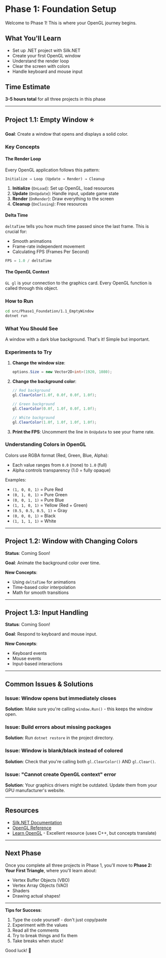 # Phase 1: Foundation Setup

Welcome to Phase 1! This is where your OpenGL journey begins.

## What You'll Learn

- Set up .NET project with Silk.NET
- Create your first OpenGL window
- Understand the render loop
- Clear the screen with colors
- Handle keyboard and mouse input

## Time Estimate

**3-5 hours total** for all three projects in this phase

---

## Project 1.1: Empty Window ⭐

**Goal**: Create a window that opens and displays a solid color.

### Key Concepts

#### The Render Loop

Every OpenGL application follows this pattern:

```
Initialize → Loop (Update → Render) → Cleanup
```

1. **Initialize** (`OnLoad`): Set up OpenGL, load resources
2. **Update** (`OnUpdate`): Handle input, update game state
3. **Render** (`OnRender`): Draw everything to the screen
4. **Cleanup** (`OnClosing`): Free resources

#### Delta Time

`deltaTime` tells you how much time passed since the last frame. This is crucial for:

- Smooth animations
- Frame-rate independent movement
- Calculating FPS (Frames Per Second)

```csharp
FPS = 1.0 / deltaTime
```

#### The OpenGL Context

`GL gl` is your connection to the graphics card. Every OpenGL function is called through this object.

### How to Run

```bash
cd src/Phase1_Foundation/1.1_EmptyWindow
dotnet run
```

### What You Should See

A window with a dark blue background. That's it! Simple but important.

### Experiments to Try

1. **Change the window size**:

   ```csharp
   options.Size = new Vector2D<int>(1920, 1080);
   ```

2. **Change the background color**:

   ```csharp
   // Red background
   gl.ClearColor(1.0f, 0.0f, 0.0f, 1.0f);

   // Green background
   gl.ClearColor(0.0f, 1.0f, 0.0f, 1.0f);

   // White background
   gl.ClearColor(1.0f, 1.0f, 1.0f, 1.0f);
   ```

3. **Print the FPS**:
   Uncomment the line in `OnUpdate` to see your frame rate.

### Understanding Colors in OpenGL

Colors use RGBA format (Red, Green, Blue, Alpha):

- Each value ranges from `0.0` (none) to `1.0` (full)
- Alpha controls transparency (1.0 = fully opaque)

Examples:

- `(1, 0, 0, 1)` = Pure Red
- `(0, 1, 0, 1)` = Pure Green
- `(0, 0, 1, 1)` = Pure Blue
- `(1, 1, 0, 1)` = Yellow (Red + Green)
- `(0.5, 0.5, 0.5, 1)` = Gray
- `(0, 0, 0, 1)` = Black
- `(1, 1, 1, 1)` = White

---

## Project 1.2: Window with Changing Colors

**Status**: Coming Soon!

**Goal**: Animate the background color over time.

**New Concepts**:

- Using `deltaTime` for animations
- Time-based color interpolation
- Math for smooth transitions

---

## Project 1.3: Input Handling

**Status**: Coming Soon!

**Goal**: Respond to keyboard and mouse input.

**New Concepts**:

- Keyboard events
- Mouse events
- Input-based interactions

---

## Common Issues & Solutions

### Issue: Window opens but immediately closes

**Solution**: Make sure you're calling `window.Run()` - this keeps the window open.

### Issue: Build errors about missing packages

**Solution**: Run `dotnet restore` in the project directory.

### Issue: Window is blank/black instead of colored

**Solution**: Check that you're calling both `gl.ClearColor()` AND `gl.Clear()`.

### Issue: "Cannot create OpenGL context" error

**Solution**: Your graphics drivers might be outdated. Update them from your GPU manufacturer's website.

---

## Resources

- [Silk.NET Documentation](https://dotnet.github.io/Silk.NET/)
- [OpenGL Reference](https://www.khronos.org/opengl/)
- [Learn OpenGL](https://learnopengl.com/) - Excellent resource (uses C++, but concepts translate)

---

## Next Phase

Once you complete all three projects in Phase 1, you'll move to **Phase 2: Your First Triangle**, where you'll learn about:

- Vertex Buffer Objects (VBO)
- Vertex Array Objects (VAO)
- Shaders
- Drawing actual shapes!

---

**Tips for Success**:

1. Type the code yourself - don't just copy/paste
2. Experiment with the values
3. Read all the comments
4. Try to break things and fix them
5. Take breaks when stuck!

Good luck! 🚀

